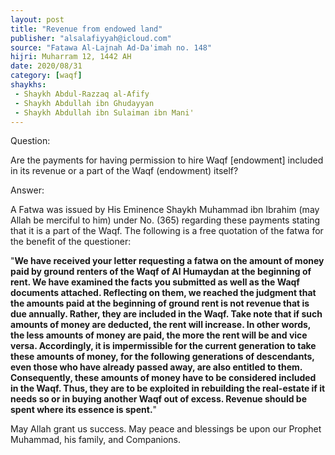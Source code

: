 ```yaml
---
layout: post
title: "Revenue from endowed land"
publisher: "alsalafiyyah@icloud.com"
source: "Fatawa Al-Lajnah Ad-Da'imah no. 148"
hijri: Muharram 12, 1442 AH
date: 2020/08/31
category: [waqf]
shaykhs: 
 - Shaykh Abdul-Razzaq al-Afify
 - Shaykh Abdullah ibn Ghudayyan
 - Shaykh Abdullah ibn Sulaiman ibn Mani'
---
```


Question: 

Are the payments for having permission to hire Waqf [endowment] included in its revenue or a part of the Waqf (endowment) itself?

Answer:

A Fatwa was issued by His Eminence Shaykh Muhammad ibn Ibrahim (may Allah be merciful to him) under No. (365) regarding these payments stating that it is a part of the Waqf. The following is a free quotation of the fatwa for the benefit of the questioner: 

"**We have received your letter requesting a fatwa on the amount of money paid by ground renters of the Waqf of Al Humaydan at the beginning of rent. We have examined the facts you submitted as well as the Waqf documents attached. Reflecting on them, we reached the judgment that the amounts paid at the beginning of ground rent is not revenue that is due annually. Rather, they are included in the Waqf. Take note that if such amounts of money are deducted, the rent will increase. In other words, the less amounts of money are paid, the more the rent will be and vice versa. Accordingly, it is impermissible for the current generation to take these amounts of money, for the following generations of descendants, even those who have already passed away, are also entitled to them. Consequently, these amounts of money have to be considered included in the Waqf. Thus, they are to be exploited in rebuilding the real-estate if it needs so or in buying another Waqf out of excess. Revenue should be spent where its essence is spent.**"

May Allah grant us success. May peace and blessings be upon our Prophet Muhammad, his family, and Companions.
